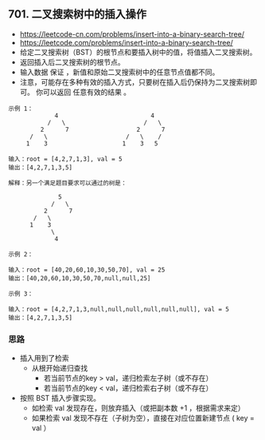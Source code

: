 ## 701. 二叉搜索树中的插入操作
- https://leetcode-cn.com/problems/insert-into-a-binary-search-tree/
- https://leetcode.com/problems/insert-into-a-binary-search-tree/
- 给定二叉搜索树（BST）的根节点和要插入树中的值，将值插入二叉搜索树。 
- 返回插入后二叉搜索树的根节点。
- 输入数据 保证 ，新值和原始二叉搜索树中的任意节点值都不同。
- 注意，可能存在多种有效的插入方式，只要树在插入后仍保持为二叉搜索树即可。
  你可以返回 任意有效的结果 。

```
示例 1：
             4                          4
           /   \                      /   \
         2      7                   2      7
      /   \                      /   \    /
     1    3                     1    3   5

输入：root = [4,2,7,1,3], val = 5
输出：[4,2,7,1,3,5]

解释：另一个满足题目要求可以通过的树是：

              5
            /   \
          2      7
       /   \    
      1    3            
            \
             4
```
```
示例 2：

输入：root = [40,20,60,10,30,50,70], val = 25
输出：[40,20,60,10,30,50,70,null,null,25]
```
```
示例 3：

输入：root = [4,2,7,1,3,null,null,null,null,null,null], val = 5
输出：[4,2,7,1,3,5]
```

### 思路
- 插入用到了检索
  - 从根开始递归查找
    - 若当前节点的key > val，递归检索左子树（或不存在）
    - 若当前节点的key < val，递归检索右子树（或不存在）
- 按照 BST 插入步骤实现。
  - 如检索 val 发现存在，则放弃插入（或把副本数 +1 ，根据需求来定）
  - 如果检索 val 发现不存在（子树为空），直接在对应位置新建节点 ( key = val ）
    